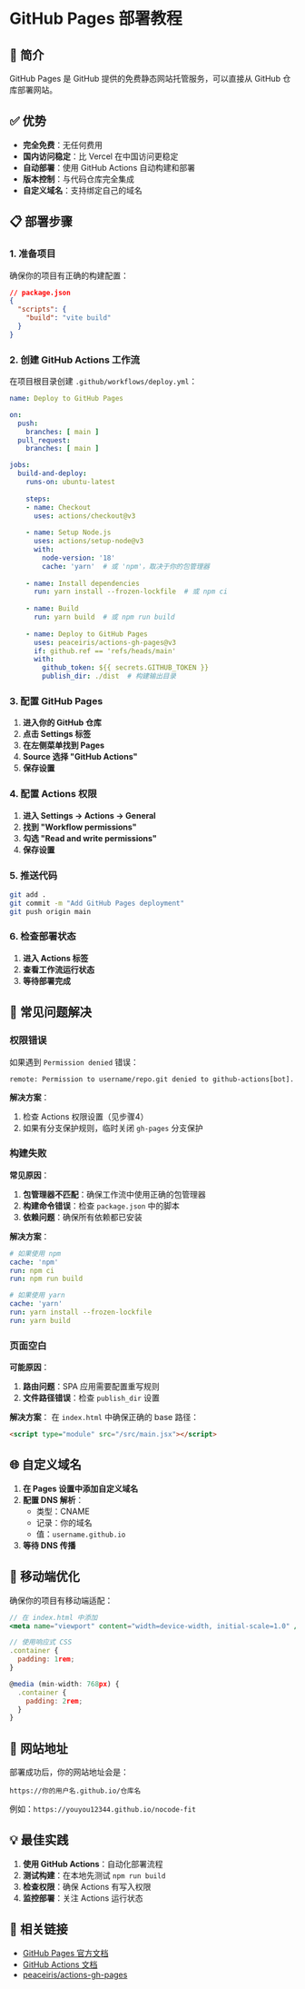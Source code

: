 # GitHub Pages 部署教程

## 🚀 简介

GitHub Pages 是 GitHub 提供的免费静态网站托管服务，可以直接从 GitHub 仓库部署网站。

## ✅ 优势

- **完全免费**：无任何费用
- **国内访问稳定**：比 Vercel 在中国访问更稳定
- **自动部署**：使用 GitHub Actions 自动构建和部署
- **版本控制**：与代码仓库完全集成
- **自定义域名**：支持绑定自己的域名

## 📋 部署步骤

### 1. 准备项目

确保你的项目有正确的构建配置：

```json
// package.json
{
  "scripts": {
    "build": "vite build"
  }
}
```

### 2. 创建 GitHub Actions 工作流

在项目根目录创建 `.github/workflows/deploy.yml`：

```yaml
name: Deploy to GitHub Pages

on:
  push:
    branches: [ main ]
  pull_request:
    branches: [ main ]

jobs:
  build-and-deploy:
    runs-on: ubuntu-latest
    
    steps:
    - name: Checkout
      uses: actions/checkout@v3
      
    - name: Setup Node.js
      uses: actions/setup-node@v3
      with:
        node-version: '18'
        cache: 'yarn'  # 或 'npm'，取决于你的包管理器
        
    - name: Install dependencies
      run: yarn install --frozen-lockfile  # 或 npm ci
      
    - name: Build
      run: yarn build  # 或 npm run build
      
    - name: Deploy to GitHub Pages
      uses: peaceiris/actions-gh-pages@v3
      if: github.ref == 'refs/heads/main'
      with:
        github_token: ${{ secrets.GITHUB_TOKEN }}
        publish_dir: ./dist  # 构建输出目录
```

### 3. 配置 GitHub Pages

1. **进入你的 GitHub 仓库**
2. **点击 Settings 标签**
3. **在左侧菜单找到 Pages**
4. **Source 选择 "GitHub Actions"**
5. **保存设置**

### 4. 配置 Actions 权限

1. **进入 Settings → Actions → General**
2. **找到 "Workflow permissions"**
3. **勾选 "Read and write permissions"**
4. **保存设置**

### 5. 推送代码

```bash
git add .
git commit -m "Add GitHub Pages deployment"
git push origin main
```

### 6. 检查部署状态

1. **进入 Actions 标签**
2. **查看工作流运行状态**
3. **等待部署完成**

## 🔧 常见问题解决

### 权限错误

如果遇到 `Permission denied` 错误：

```
remote: Permission to username/repo.git denied to github-actions[bot].
```

**解决方案**：
1. 检查 Actions 权限设置（见步骤4）
2. 如果有分支保护规则，临时关闭 `gh-pages` 分支保护

### 构建失败

**常见原因**：
1. **包管理器不匹配**：确保工作流中使用正确的包管理器
2. **构建命令错误**：检查 `package.json` 中的脚本
3. **依赖问题**：确保所有依赖都已安装

**解决方案**：
```yaml
# 如果使用 npm
cache: 'npm'
run: npm ci
run: npm run build

# 如果使用 yarn
cache: 'yarn'
run: yarn install --frozen-lockfile
run: yarn build
```

### 页面空白

**可能原因**：
1. **路由问题**：SPA 应用需要配置重写规则
2. **文件路径错误**：检查 `publish_dir` 设置

**解决方案**：
在 `index.html` 中确保正确的 base 路径：

```html
<script type="module" src="/src/main.jsx"></script>
```

## 🌐 自定义域名

1. **在 Pages 设置中添加自定义域名**
2. **配置 DNS 解析**：
   - 类型：CNAME
   - 记录：你的域名
   - 值：`username.github.io`
3. **等待 DNS 传播**

## 📱 移动端优化

确保你的项目有移动端适配：

```jsx
// 在 index.html 中添加
<meta name="viewport" content="width=device-width, initial-scale=1.0" />

// 使用响应式 CSS
.container {
  padding: 1rem;
}

@media (min-width: 768px) {
  .container {
    padding: 2rem;
  }
}
```

## 🎯 网站地址

部署成功后，你的网站地址会是：
```
https://你的用户名.github.io/仓库名
```

例如：`https://youyou12344.github.io/nocode-fit`

## 💡 最佳实践

1. **使用 GitHub Actions**：自动化部署流程
2. **测试构建**：在本地先测试 `npm run build`
3. **检查权限**：确保 Actions 有写入权限
4. **监控部署**：关注 Actions 运行状态

## 🔗 相关链接

- [GitHub Pages 官方文档](https://pages.github.com/)
- [GitHub Actions 文档](https://docs.github.com/en/actions)
- [peaceiris/actions-gh-pages](https://github.com/peaceiris/actions-gh-pages) 
